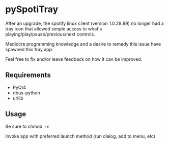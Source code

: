 pySpotiTray
=============

After an upgrade, the spotify linux client (version 1.0.28.89) no longer had a tray icon that allowed simple access to what's playing/play/pause/previous/next controls. 

Mediocre programming knowledge and a desire to remedy this issue have spawned this tray app.

Feel free to fix and/or leave feedback on how it can be improved. 

## Requirements 
 - PyQt4
 - dbus-python
 - urllib
 
## Usage
Be sure to chmod +x 

Invoke app with preferred launch method (run dialog, add to menu, etc)
